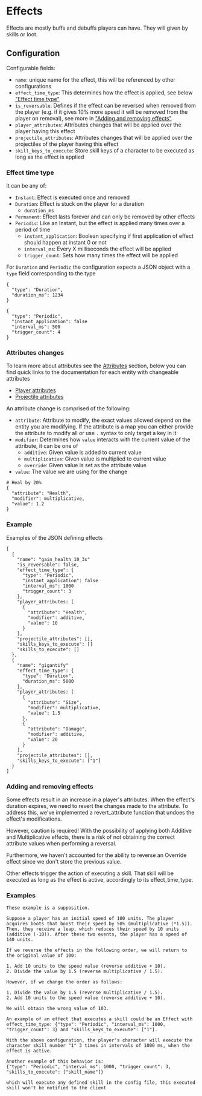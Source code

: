 # Effects

Effects are mostly buffs and debuffs players can have. They will given by skills or loot.

## Configuration

Configurable fields:
- `name`: unique name for the effect, this will be referenced by other configurations
- `effect_time_type`: This determines how the effect is applied, see below ["Effect time type"](#effect-time-type)
- `is_reversable`: Defines if the effect can be reversed when removed from the player (e.g. if it gives 10% more speed it will be removed from the player on removal), see more in ["Adding and removing effects"](#adding-and-removing-effects)
- `player_attributes`: Attributes changes that will be applied over the player having this effect
- `projectile_attributes`: Attributes changes that will be applied over the projectiles of the player having this effect
- `skill_keys_to_execute`: Store skill keys of a character to be executed as long as the effect is applied

### Effect time type

It can be any of:
- `Instant`: Effect is executed once and removed
- `Duration`: Effect is stuck on the player for a duration
  - `duration_ms`
- `Permanent`: Effect lasts forever and can only be removed by other effects
- `Periodic`: Like an Instant, but the effect is applied many times over a period of time
  - `instant_application`: Boolean specifying if first application of effect should happen at instant 0 or not
  - `interval_ms`: Every X milliseconds the effect will be applied
  - `trigger_count`: Sets how many times the effect will be applied

For `Duration` and `Periodic` the configuration expects a JSON object with a `type` field corresponding to the type

```
{
  "type": "Duration",
  "duration_ms": 1234
}

{
  "type": "Periodic",
  "instant_application": false
  "interval_ms": 500
  "trigger_count": 4
}
```


### Attributes changes

To learn more about attributes see the [Attributes](../attributes/attributes.md) section, below you can find quick links to the documentation for each entity with changeable attributes

- [Player attributes](../attributes/players.md)
- [Projectile attributes](../attributes/projectiles.md)

An attribute change is comprised of the following:
- `attribute`: Attribute to modify, the exact values allowed depend on the entity you are modifying. If the attribute is a map you can either provide the attribute to modify all or use `.` syntax to only target a key in it
- `modifier`: Determines how `value` interacts with the current value of the attribute, it can be one of
  - `additive`: Given value is added to current value
  - `multiplicative`: Given value is multiplied to current value
  - `override`: Given value is set as the attribute value
- `value`: The value we are using for the change

```
# Heal by 20%
{
  "attribute": "Health",
  "modifier": multiplicative,
  "value": 1.2
}
```

### Example

Examples of the JSON defining effects

```
[
  {
    "name": "gain_health_10_3s"
    "is_reversable": false,
    "effect_time_type": {
      "type": "Periodic",
      "instant_application": false
      "interval_ms": 1000
      "trigger_count": 3
    },
    "player_attributes: [
      {
        "attribute": "Health",
        "modifier": additive,
        "value": 10
      }
    ],
    "projectile_attributes": [],
    "skills_keys_to_execute": []
    "skills_to_execute": []
  },
  {
    "name": "gigantify"
    "effect_time_type": {
      "type": "Duration",
      "duration_ms": 5000
    },
    "player_attributes: [
      {
        "attribute": "Size",
        "modifier": multiplicative,
        "value": 1.5
      },
      {
        "attribute": "Damage",
        "modifier": additive,
        "value": 20
      }
    ],
    "projectile_attributes": [],
    "skills_keys_to_execute": ["1"]
  }
]
```

### Adding and removing effects

Some effects result in an increase in a player's attributes. When the effect's duration expires, we need to revert the changes made to the attribute. To address this, we've implemented a revert_attribute function that undoes the effect's modifications.

However, caution is required! With the possibility of applying both Additive and Multiplicative effects, there is a risk of not obtaining the correct attribute values when performing a reversal.

Furthermore, we haven't accounted for the ability to reverse an Override effect since we don't store the previous value.

Other effects trigger the action of executing a skill. That skill will be executed as long as the effect is active, accordingly to its effect_time_type.

### Examples
```
These example is a supposition.

Suppose a player has an initial speed of 100 units. The player acquires boots that boost their speed by 50% (multiplicative (*1.5)). Then, they receive a leap, which reduces their speed by 10 units (additive (-10)). After these two events, the player has a speed of 140 units.

If we reverse the effects in the following order, we will return to the original value of 100:

1. Add 10 units to the speed value (reverse additive + 10).
2. Divide the value by 1.5 (reverse multiplicative / 1.5).

However, if we change the order as follows:

1. Divide the value by 1.5 (reverse multiplicative / 1.5).
2. Add 10 units to the speed value (reverse additive + 10).

We will obtain the wrong value of 103.

An example of an effect that executes a skill could be an Effect with effect_time_type: {"type": "Periodic", "interval_ms": 1000, "trigger_count": 3} and "skills_keys_to_execute": ["1"].

With the above configuration, the player's character will execute the character skill number "1" 3 times in intervals of 1000 ms, when the effect is active.

Another example of this behavior is:
{"type": "Periodic", "interval_ms": 1000, "trigger_count": 3, "skills_to_execute": ["skill_name"]}

which will execute any defined skill in the config file, this executed skill won't be notified to the client
```
